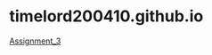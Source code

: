 # timelord200410.github.io
[Assignment_3](timelord200410.github.io/Assignment/Brett_Bowley_Assignment_3/index.html)
